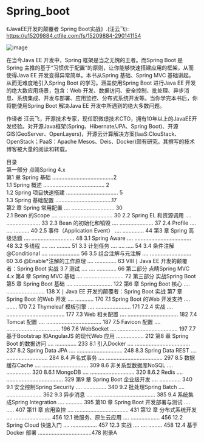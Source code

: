 # Spring_boot
《JavaEE开发的颠覆者 Spring Boot实战》.(汪云飞): https://u15209884.ctfile.com/fs/15209884-290141154

![image](https://github.com/baimouren/Spring_boot/blob/master/SpringBoot01/WebContent/image/book/131357bubmb45b95evy454.jpg)

在当今Java EE 开发中，Spring 框架是当之无愧的王者。而Spring Boot 是Spring 主推的基于“习惯优于配置”的原则，让你能够快速搭建应用的框架，从而使得Java EE 开发变得异常简单。本书从Spring 基础、Spring MVC 基础讲起，从而无难度地引入Spring Boot 的学习。涵盖使用Spring Boot 进行Java EE 开发的绝大数应用场景，包含：Web 开发、数据访问、安全控制、批处理、异步消息、系统集成、开发与部署、应用监控、分布式系统开发等。当你学完本书后，你将能使用Spring Boot 解决Java EE 开发中所遇到的绝大多数问题。 

作译者
汪云飞，开源技术专家，现任职微璟技术CTO，拥有10年以上的JavaEE开发经验。对开源Java框架(Spring、Hibernate/JPA、Spring Boot)、开源GIS(GeoServer、OpenLayers)，开源云计算解决方案(IaaS:ClouStack、OpenStack；PaaS：Apache Mesos、Deis、Docker)颇有研究。其撰写的技术博客被大量的阅读和转载。 


目录 <br>
第一部分 点睛Spring 4.x <br>
第1 章 Spring 基础 ........................................2 <br>
1.1 Spring 概述 ........................................ 2 <br>
1.2 Spring 项目快速搭建 .................................. 5 <br>
1.3 Spring 基础配置 .....................................17 <br>
第2 章 Spring 常用配置 .... ............................ 30 <br>
2.1 Bean 的Scope .... ................................... 30
2.2 Spring EL 和资源调用 .... ...................... 33
2.3 Bean 的初始化和销毁 .... ...................... 37
2.4 Profile .... .... .......... 40
2.5 事件（Application Event） .... .............. 44
第3 章 Spring 高级话题 .... ............................ 48
3.1 Spring Aware .... ..................................... 48
3.2 多线程 .... .... ......... 51
3.3 计划任务 .... .... ..... 54
3.4 条件注解@Conditional .... .................... 56
3.5 组合注解与元注解 .... ........................... 60
3.6 @Enable*注解的工作原理 .... .............. 63
VIII ∣ Java EE 开发的颠覆者：Spring Boot 实战
3.7 测试 .... .... ............. 66
第二部分 点睛Spring MVC 4.x
第4 章 Spring MVC 基础 .... .......................... 72
第三部分 实战Spring Boot
第5 章 Spring Boot 基础 .... ......................... 122
第6 章 Spring Boot 核心 .... ......................... 138
X ∣ Java EE 开发的颠覆者：Spring Boot 实战
第7 章 Spring Boot 的Web 开发 .... ............ 170
7.1 Spring Boot 的Web 开发支持 .... ....... 170
7.2 Thymeleaf 模板引擎 .... ....................... 171
7.2.4 实战 .... ...................................... 177
7.3 Web 相关配置 .... ................................. 182
7.4 Tomcat 配置 .... .................................... 187
7.5 Favicon 配置 .... ................................... 196
7.6 WebSocket .... ....................................... 197
7.7 基于Bootstrap 和AngularJS 的现代Web 应用 .................. 212
第8 章 Spring Boot 的数据访问 .... .............. 233
8.1 引入Docker .... .................................... 237
8.2 Spring Data JPA .... .............................. 248
8.3 Spring Data REST .... ........................... 284
8.4 声名式事务 .... ..................................... 297
8.5 数据缓存Cache .... .............................. 309
8.6 非关系型数据库NoSQL .... ................ 320
8.6.1 MongoDB .... ............................. 320
8.6.2 Redis .... ..................................... 329
第9 章 Spring Boot 企业级开发 .... .............. 340
9.1 安全控制Spring Security .... ............... 340
9.2 批处理Spring Batch .... ....................... 362
9.3 异步消息 .... ........................................ 385
9.4 系统集成Spring Integration .... ........... 395
第10 章 Spring Boot 开发部署与测试 .... ..... 407
第11 章 应用监控 .... ................................... 431
第12 章 分布式系统开发 .... ........................ 456
12.1 微服务、原生云应用 .... ................... 456
12.2 Spring Cloud 快速入门 .... ................. 457
12.3 实战 .... .... ......... 458
12.4 基于Docker 部署 ...................................478
附录A 
